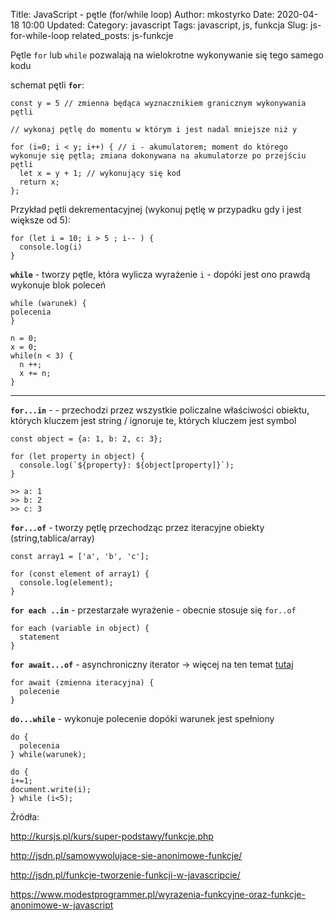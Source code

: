 Title: JavaScript - pętle (for/while loop)
Author: mkostyrko
Date: 2020-04-18 10:00
Updated:
Category: javascript
Tags: javascript, js, funkcja
Slug: js-for-while-loop
related_posts: js-funkcje


Pętle `for` lub `while` pozwalają na wielokrotne wykonywanie się tego samego kodu

schemat pętli **`for`**:

    const y = 5 // zmienna będąca wyznacznikiem granicznym wykonywania pętli
 
    // wykonaj pętlę do momentu w którym i jest nadal mniejsze niż y 
    
    for (i=0; i < y; i++) { // i - akumulatorem; moment do którego wykonuje się pętla; zmiana dokonywana na akumulatorze po przejściu pętli
      let x = y + 1; // wykonujący się kod
      return x;
    };

Przykład pętli dekrementacyjnej (wykonuj pętlę w przypadku gdy i jest większe od 5): 

    for (let i = 10; i > 5 ; i-- ) {
      console.log(i)
    }

**`while`** - tworzy pętle, która wylicza wyrażenie `i` - dopóki jest ono prawdą wykonuje blok poleceń

    while (warunek) {
    polecenia
    }

    n = 0;
    x = 0;
    while(n < 3) {
      n ++;
      x += n;
    }

---

**`for...in`** - - przechodzi przez wszystkie policzalne właściwości obiektu, których kluczem jest string / ignoruje te, których kluczem jest symbol

    const object = {a: 1, b: 2, c: 3};

    for (let property in object) {
      console.log(`${property}: ${object[property]}`);
    }

    >> a: 1
    >> b: 2
    >> c: 3

**`for...of`** - tworzy pętlę przechodząc przez iteracyjne obiekty (string,tablica/array)

    const array1 = ['a', 'b', 'c'];

    for (const element of array1) {
      console.log(element);
    }

**`for each ..in`**  - przestarzałe wyrażenie - obecnie stosuje się `for..of`

    for each (variable in object) {
      statement
    }

**`for await...of`** - asynchroniczny iterator -> więcej na ten temat [tutaj](https://www.youtube.com/watch?v=I5oDbp_U-fQ)

    for await (zmienna iteracyjna) {
      polecenie
    }


**`do...while`** - wykonuje polecenie dopóki warunek jest spełniony

    do {
      polecenia
    } while(warunek);

    do {
    i+=1;
    document.write(i);
    } while (i<5);
  


Źródła:

http://kursjs.pl/kurs/super-podstawy/funkcje.php

http://jsdn.pl/samowywolujace-sie-anonimowe-funkcje/

http://jsdn.pl/funkcje-tworzenie-funkcji-w-javascripcie/

https://www.modestprogrammer.pl/wyrazenia-funkcyjne-oraz-funkcje-anonimowe-w-javascript